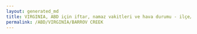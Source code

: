 ```yaml
---
layout: generated_md
title: VIRGINIA, ABD için iftar, namaz vakitleri ve hava durumu - ilçe/eyalet seç
permalink: /ABD/VIRGINIA/BARROV CREEK
---
```


<script type="text/javascript">
  var country = ABD;
  var city = VIRGINIA;
  var state = BARROV CREEK;
  var lat = 72;
  var lon = 21;
</script>
